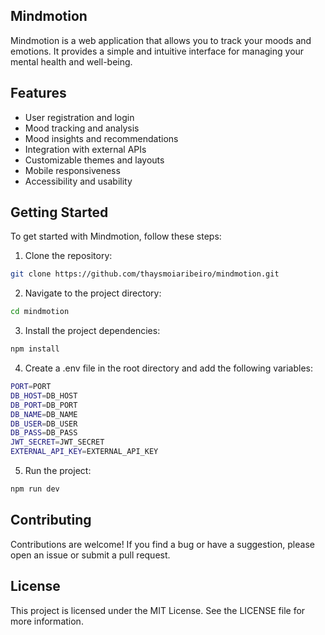 ## Mindmotion

Mindmotion is a web application that allows you to track your moods and emotions. It provides a simple and intuitive interface for managing your mental health and well-being.

## Features

- User registration and login
- Mood tracking and analysis
- Mood insights and recommendations
- Integration with external APIs
- Customizable themes and layouts
- Mobile responsiveness
- Accessibility and usability

## Getting Started

To get started with Mindmotion, follow these steps:

1. Clone the repository:

```bash
git clone https://github.com/thaysmoiaribeiro/mindmotion.git
```

2. Navigate to the project directory:

```bash
cd mindmotion
```

3. Install the project dependencies:

```bash
npm install
```

4. Create a .env file in the root directory and add the following variables:

```bash
PORT=PORT
DB_HOST=DB_HOST
DB_PORT=DB_PORT
DB_NAME=DB_NAME
DB_USER=DB_USER
DB_PASS=DB_PASS
JWT_SECRET=JWT_SECRET
EXTERNAL_API_KEY=EXTERNAL_API_KEY
```

5.  Run the project:

```bash
npm run dev
```

## Contributing

Contributions are welcome! If you find a bug or have a suggestion, please open an issue or submit a pull request.

## License

This project is licensed under the MIT License. See the LICENSE file for more information.      